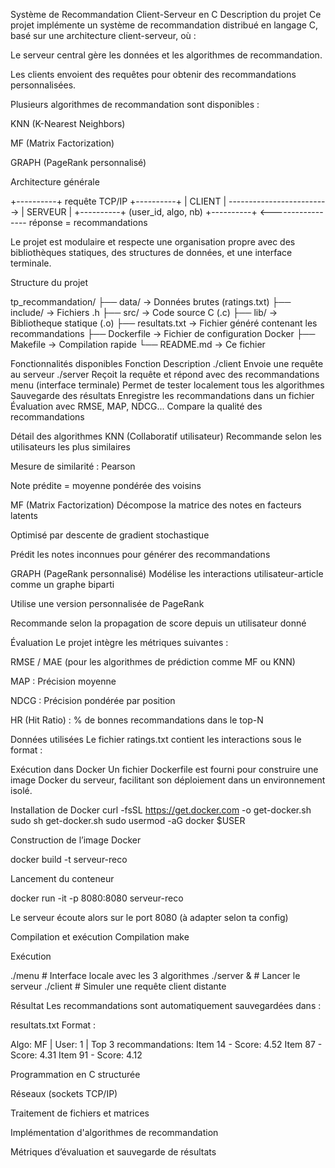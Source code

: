 
Système de Recommandation Client-Serveur en C
Description du projet
Ce projet implémente un système de recommandation distribué en langage C, basé sur une architecture client-serveur, où :

Le serveur central gère les données et les algorithmes de recommandation.

Les clients envoient des requêtes pour obtenir des recommandations personnalisées.

Plusieurs algorithmes de recommandation sont disponibles :

KNN (K-Nearest Neighbors)

MF (Matrix Factorization)

GRAPH (PageRank personnalisé)

Architecture générale

+----------+        requête TCP/IP        +----------+
|  CLIENT  |  ------------------------->  |  SERVEUR |
+----------+     (user_id, algo, nb)      +----------+
                       <-----------------
                    réponse = recommandations

Le projet est modulaire et respecte une organisation propre avec des bibliothèques statiques, des structures de données, et une interface terminale.

Structure du projet

tp_recommandation/
├── data/                → Données brutes (ratings.txt)
├── include/             → Fichiers .h
├── src/                 → Code source C (.c)
├── lib/                 → Bibliotheque statique (.o)
├── resultats.txt        → Fichier généré contenant les recommandations
├── Dockerfile           → Fichier de configuration Docker
├── Makefile             → Compilation rapide
└── README.md            → Ce fichier

Fonctionnalités disponibles
Fonction	Description
./client	Envoie une requête au serveur
./server	Reçoit la requête et répond avec des recommandations
menu (interface terminale)	Permet de tester localement tous les algorithmes
Sauvegarde des résultats	Enregistre les recommandations dans un fichier
Évaluation avec RMSE, MAP, NDCG...	Compare la qualité des recommandations

Détail des algorithmes
KNN (Collaboratif utilisateur)
Recommande selon les utilisateurs les plus similaires

Mesure de similarité : Pearson

Note prédite = moyenne pondérée des voisins

MF (Matrix Factorization)
Décompose la matrice des notes en facteurs latents

Optimisé par descente de gradient stochastique

Prédit les notes inconnues pour générer des recommandations

GRAPH (PageRank personnalisé)
Modélise les interactions utilisateur-article comme un graphe biparti

Utilise une version personnalisée de PageRank

Recommande selon la propagation de score depuis un utilisateur donné

Évaluation
Le projet intègre les métriques suivantes :

RMSE / MAE (pour les algorithmes de prédiction comme MF ou KNN)

MAP : Précision moyenne

NDCG : Précision pondérée par position

HR (Hit Ratio) : % de bonnes recommandations dans le top-N

Données utilisées
Le fichier ratings.txt contient les interactions sous le format :


Exécution dans Docker
Un fichier Dockerfile est fourni pour construire une image Docker du serveur, facilitant son déploiement dans un environnement isolé.

Installation de Docker
curl -fsSL https://get.docker.com -o get-docker.sh
sudo sh get-docker.sh
sudo usermod -aG docker $USER

Construction de l’image Docker

docker build -t serveur-reco 

Lancement du conteneur

docker run -it -p 8080:8080 serveur-reco

Le serveur écoute alors sur le port 8080 (à adapter selon ta config)

Compilation et exécution
Compilation
make 

Exécution

./menu        # Interface locale avec les 3 algorithmes
./server &    # Lancer le serveur
./client      # Simuler une requête client distante

Résultat
Les recommandations sont automatiquement sauvegardées dans :

resultats.txt
Format :

Algo: MF | User: 1 | Top 3 recommandations:
Item 14 - Score: 4.52
Item 87 - Score: 4.31
Item 91 - Score: 4.12


Programmation en C structurée

Réseaux (sockets TCP/IP)

Traitement de fichiers et matrices

Implémentation d'algorithmes de recommandation

Métriques d’évaluation et sauvegarde de résultats

